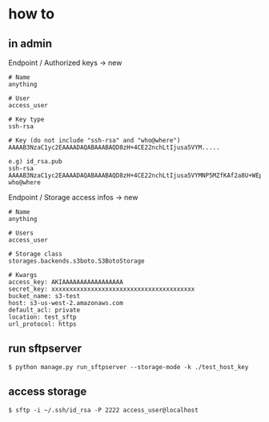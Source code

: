 
# how to

## in admin
Endpoint / Authorized keys -> new

    # Name
    anything

    # User
    access_user

    # Key type
    ssh-rsa

    # Key (do not include "ssh-rsa" and "who@where")
    AAAAB3NzaC1yc2EAAAADAQABAAABAQD8zH+4CE22nchLtIjusa5VYM.....

    e.g) id_rsa.pub
    ssh-rsa AAAAB3NzaC1yc2EAAAADAQABAAABAQD8zH+4CE22nchLtIjusa5VYMNP5MZfKAf2a8U+WEp8bw/jBoQJb9AFT3/XOUYk6SLsvGafqtmTLvdDt3Oxj/6BTvlLhyMKIKxjm6HfgaLRkrrbzCK35ZMhs1Lcbmh+gJiPSOv4/fABBkp2h6ubf/TGaTKrIYSEApSuFEce2vhPAbrzLFKt2Q6BxsxAERoSsdgN2EgMBXAYb1o7wd/gYli4aoPuJrknanLuTrJSi12I35VuNyPWfv/RMj0IDKNzkYboz0XqVdCpYiaUJNaRj/aU+87cXtTXh7/KN5EWfYcmuuK9TQIFhgPS7VIo8cP8e6vxj/i6JLMiTuIKqLh0exwx who@where




Endpoint / Storage access infos -> new

    # Name
    anything

    # Users
    access_user

    # Storage class
    storages.backends.s3boto.S3BotoStorage

    # Kwargs
    access_key: AKIAAAAAAAAAAAAAAAAA
    secret_key: xxxxxxxxxxxxxxxxxxxxxxxxxxxxxxxxxxxxxxxx
    bucket_name: s3-test
    host: s3-us-west-2.amazonaws.com
    default_acl: private
    location: test_sftp
    url_protocol: https


## run sftpserver
`$ python manage.py run_sftpserver --storage-mode -k ./test_host_key`

## access storage
`$ sftp -i ~/.ssh/id_rsa -P 2222 access_user@localhost`

